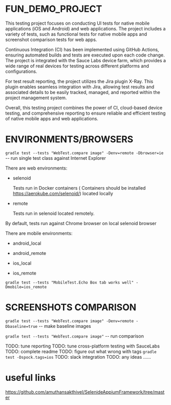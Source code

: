 # FUN_DEMO_PROJECT

This testing project focuses on conducting UI tests for native mobile applications (iOS and Android) and web applications.
The project includes a variety of tests, such as functional tests for native mobile apps and screenshot comparison tests
for web apps.

Continuous Integration (CI) has been implemented using GitHub Actions, ensuring automated builds and tests are executed
upon each code change. The project is integrated with the Sauce Labs device farm, which provides a wide range of real 
devices for testing across different platforms and configurations.

For test result reporting, the project utilizes the Jira plugin X-Ray. This plugin enables seamless integration with Jira,
allowing test results and associated details to be easily tracked, managed, and reported within the project management 
system.

Overall, this testing project combines the power of CI, cloud-based device testing, and comprehensive reporting to 
ensure reliable and efficient testing of native mobile apps and web applications.

# ENVIRONMENTS/BROWSERS

`gradle test --tests "WebTest.compare image" -Denv=remote -Dbrowser=ie`  -- run single test class against Internet Explorer

There are web environments:

- selenoid

  Tests run in Docker containers ( Containers should be installed https://aerokube.com/selenoid/) located locally

- remote

  Tests run in selenoid located remotely.

By default, tests run against Chrome browser on local selenoid browser

There are mobile environments:

- android_local

- android_remote

- ios_local

- ios_remote

`gradle test --tests "MobileTest.Echo Box tab works well" -Dmobile=ios_remote`

# SCREENSHOTS COMPARISON

`gradle test --tests "WebTest.compare image" -Denv=remote -Dbaseline=true`  -- make baseline images

`gradle test --tests "WebTest.compare image"`  -- run comparison

TODO: tune reporting
TODO: tune cross-platform testing with SauceLabs
TODO: complete readme
TODO: figure out what wrong with tags
`gradle test -Dspock.tags=ios`
TODO: slack integration
TODO: any ideas ......

# useful links
https://github.com/amuthansakthivel/SelenideAppiumFramework/tree/master
